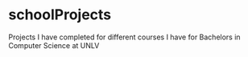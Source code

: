 # schoolProjects
Projects I have completed for different courses I have for Bachelors in Computer Science at UNLV 
